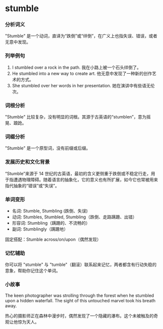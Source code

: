 # stumble

### 分析词义

  

"Stumble" 是一个动词，直译为“跌倒”或“绊倒”，在广义上也指失误、错误，或者无意中发现。

  

### 列举例句

  

1.  I stumbled over a rock in the path. 我在小路上被一个石头绊倒了。
2.  He stumbled into a new way to create art. 他无意中发现了一种新的创作艺术的方式。
3.  She stumbled over her words in her presentation. 她在演讲中有些语无伦次。

  

### 词根分析

  

"Stumble" 比较复杂，没有明显的词根。其源于古英语的“stumblen”，意为摇晃、踉跄。

  

### 词缀分析

  

"Stumble" 是一个原型词，没有前缀或后缀。

  

### 发展历史和文化背景

  

“Stumble”来源于 14 世纪的古英语，最初的含义更侧重于跌倒或不稳定行走，用于指遭遇物理障碍。随着语言的抽象化，它的意义也有所扩展，如今它也常被用来指代抽象的“错误”或“失误”。

  

### 单词变形

  

*   名词: Stumble, Stumbling (跌倒、失误)
*   动词: Stumbles, Stumbled, Stumbling（跌倒、走路蹒跚、出错）
*   形容词: Stumbling（蹒跚的、不流畅的）
*   副词: Stumblingly（蹒跚地）

  

固定搭配：Stumble across/on/upon（偶然发现）

  

### 记忆辅助

  

你可以将 "stumble" 与 "tumble"（翻滚）联系起来记忆，两者都含有行动失稳的意象，帮助你记住这个单词。

  

### 小故事

  

The keen photographer was strolling through the forest when he stumbled upon a hidden waterfall. The sight of this untouched marvel took his breath away.

  

热心的摄影师正在森林中漫步时，偶然发现了一个隐藏的瀑布。这个未被触及的奇观让他惊为天人。
